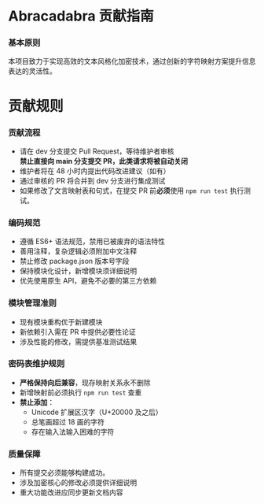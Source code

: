 # Abracadabra 贡献指南

### 基本原则

本项目致力于实现高效的文本风格化加密技术，通过创新的字符映射方案提升信息表达的灵活性。

# 贡献规则

### 贡献流程

- 请在 dev 分支提交 Pull Request，等待维护者审核  
  **禁止直接向 main 分支提交 PR，此类请求将被自动关闭**
- 维护者将在 48 小时内提出代码改进建议（如有）
- 通过审核的 PR 将合并到 dev 分支进行集成测试
- 如果修改了文言映射表和句式，在提交 PR 前**必须**使用 `npm run test` 执行测试。

### 编码规范

- 遵循 ES6+ 语法规范，禁用已被废弃的语法特性
- 善用注释，复杂逻辑必须附加中文注释
- 禁止修改 package.json 版本号字段
- 保持模块化设计，新增模块须详细说明
- 优先使用原生 API，避免不必要的第三方依赖

### 模块管理准则

- 现有模块重构优于新建模块
- 新依赖引入需在 PR 中提供必要性论证
- 涉及性能的修改，需提供基准测试结果

### 密码表维护规则

- **严格保持向后兼容**，现存映射关系永不删除
- 新增映射前必须执行 `npm run test` 查重
- **禁止添加**：
  - Unicode 扩展区汉字（U+20000 及之后）
  - 总笔画超过 18 画的字符
  - 存在输入法输入困难的字符

### 质量保障

- 所有提交必须能够构建成功。
- 涉及加密核心的修改必须提供详细说明
- 重大功能改进应同步更新文档内容
